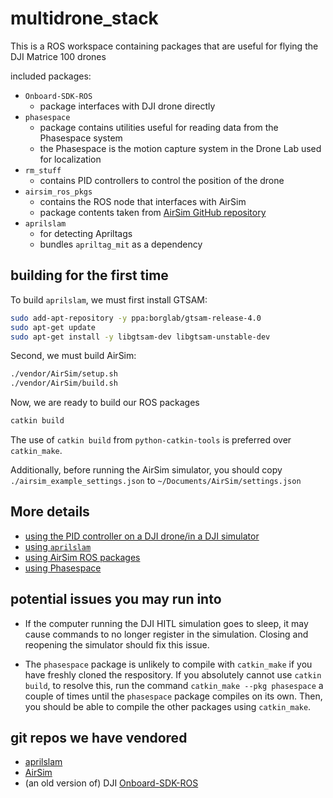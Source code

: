 # multidrone_stack

This is a ROS workspace containing packages that are useful for flying the 
DJI Matrice 100 drones

included packages:
- `Onboard-SDK-ROS`
    - package interfaces with DJI drone directly
- `phasespace`
    - package contains utilities useful for reading data from the Phasespace system
    - the Phasespace is the motion capture system in the Drone Lab used for localization
- `rm_stuff`
    - contains PID controllers to control the position of the drone
- `airsim_ros_pkgs` 
    - contains the ROS node that interfaces with AirSim
    - package contents taken from [AirSim GitHub repository](https://github.com/microsoft/AirSim)
- `aprilslam`
    - for detecting Apriltags
    - bundles `apriltag_mit` as a dependency

## building for the first time

To build `aprilslam`, we must first install GTSAM:

```sh
sudo add-apt-repository -y ppa:borglab/gtsam-release-4.0
sudo apt-get update
sudo apt-get install -y libgtsam-dev libgtsam-unstable-dev
```

Second, we must build AirSim:

```sh
./vendor/AirSim/setup.sh
./vendor/AirSim/build.sh
```

Now, we are ready to build our ROS packages

```sh
catkin build
```

The use of `catkin build` from `python-catkin-tools` is preferred over `catkin_make`.

Additionally, before running the AirSim simulator, you should copy `./airsim_example_settings.json` to `~/Documents/AirSim/settings.json`

## More details
- [using the PID controller on a DJI drone/in a DJI simulator](src/rm_stuff/README.md)
- [using `aprilslam`](src/aprilslam/README_abridged.md)
- [using AirSim ROS packages](src/airsim_drone_control/README.md)
- [using Phasespace](src/phasespace/phasespace_docs.pdf)

## potential issues you may run into

* If the computer running the DJI HITL simulation goes to sleep, it may cause commands to no 
longer register in the simulation. Closing and reopening the simulator should fix this issue.

* The `phasespace` package is unlikely to compile with `catkin_make` if you have freshly cloned
the respository. If you absolutely cannot use `catkin build`, to resolve this, run the command `catkin_make --pkg phasespace`
a couple of times until the `phasespace` package compiles on its own. Then, 
you should be able to compile the other packages using `catkin_make`.


## git repos we have vendored
- [aprilslam](https://github.com/ProjectArtemis/aprilslam)
- [AirSim](https://github.com/microsoft/AirSim)
- (an old version of) DJI [Onboard-SDK-ROS](https://github.com/dji-sdk/Onboard-SDK-ROS)
